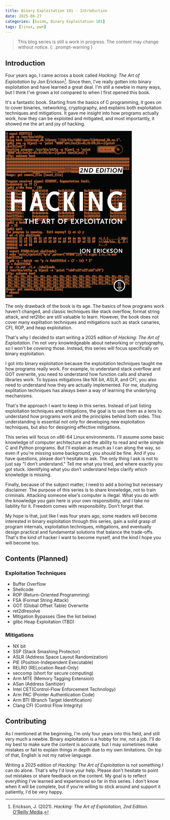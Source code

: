 ```yaml
---
title: Binary Exploitation 101 - Introduction
date: 2025-08-27
categories: [Guide, Binary Exploitation 101]
tags: [linux, pwn]
---
```


> This blog series is still a work in progress. The content may change without notice.
{: .prompt-warning }

## Introduction

Four years ago, I came across a book called *Hacking: The Art of Exploitation* by Jon Erickson[^1]. Since then, I've really gotten into binary exploitation and have learned a great deal. I'm still a newbie in many ways, but I think I've grown a lot compared to when I first opened this book.

It's a fantastic book. Starting from the basics of C programming, it goes on to cover binaries, networking, cryptography, and explains both exploitation techniques and mitigations. It gave me insight into how programs actually work, how they can be exploited and mitigated, and most importantly, it showed me the art and joy of hacking.

![](/assets/img/posts/2025-08-27-8/hacking-the-art-of-exploitation.jpg)

The only drawback of the book is its age. The basics of how programs work haven’t changed, and classic techniques like stack overflow, format string attack, and ret2libc are still valuable to learn. However, the book does not cover many explitation techniques and mitigations such as stack canaries, CFI, ROP, and heap exploitation.

That's why I decided to start writing a 2025 edition of *Hacking: The Art of Exploitation*. I'm not very knowledgeable about networking or cryptography, so I won't be covering those. Instead, this series will focus specifically on binary exploitation.

I got into binary exploitation because the exploitation techniques taught me how programs really work. For example, to understand stack overflow and GOT overwrite, you need to understand how function calls and shared libraries work. To bypass mitigations like NX bit, ASLR, and CFI, you also need to understand how they are actually implemented. For me, studying explitation techniques has always been a way of learning the underlying mechanisms.

That's the approach I want to keep in this series. Instead of just listing exploitation techniques and mitigations, the goal is to use them as a lens to understand how programs work and the principles behind both sides. This understanding is essential not only for developing new exploitation techniques, but also for designing effective mitigations.

This series will focus on x86-64 Linux environments. I'll assume some basic knowledge of computer architecture and the ability to read and write simple C and Python programs. But I'll explain as much as I can along the way, so even if you're missing some background, you should be fine. And if you have questions, please don't hesitate to ask. The only thing I ask is not to just say "I don’t understand." Tell me what you tried, and where exactly you got stuck. Identifying what you don’t understand helps clarify which knowledge is missing.

Finally, because of the subject matter, I need to add a boring but necessary disclaimer. The purpose of this series is to share knowledge, not to train criminals. Attacking someone else's computer is illegal. What you do with the knowledge you gain here is your own responsibility, and I take no liability for it. Freedom comes with responsibility. Don't forget that. 

My hope is that, just like I was four years ago, some readers will become interested in binary exploitation through this series, gain a solid grasp of program internals, exploitation techniques, mitigations, and eventually design practical and fundamental solutions that balance the trade-offs. That's the kind of hacker I want to become myself, and the kind I hope you will become too.

## Contents (Planned)

### Exploitation Techniques
- Buffer Overflow
- Shellcode
- ROP (Return-Oriented Programming)
- FSA (Format String Attack)
- GOT (Global Offset Table) Overwrite
- ret2dlresolve
- Mitigation Bypasses (See the list below)
- glibc Heap Exploitation (TBD)

### Mitigations
- NX bit
- SSP (Stack Smashing Protector)
- ASLR (Address Space Layout Randomization)
- PIE (Position-Independent Executable)
- RELRO (RELocation Read-Only)
- seccomp (short for secure computing)
- Arm MTE (Memory Tagging Extension)
- ASan (Address Sanitizer)
- Intel CET(Control-Flow Enforcement Technology)
- Arm PAC (Pointer Authentication Code)
- Arm BTI (Branch Target Identification)
- Clang CFI (Control Flow Integrity)

## Contributing

As I mentioned at the beginning, I'm only four years into this field, and still very much a newbie. Binary exploitation is a hobby for me, not a job. I'll do my best to make sure the content is accurate, but I may sometimes make mistakes or fail to explain things in depth due to my own limitations. On top of that, English is not my native language.

Writing a 2025 edition of *Hacking: The Art of Exploitation* is not something I can do alone. That's why I'd love your help. Please don't hesitate to point out mistakes or share feedback on the content. My goal is to reflect everything I've learned and experienced so far in this series. I don't know when it will be complete, but if you're willing to stick around and support it patiently, I'd be very happy.

[^1]: Erickson, J. (2021). *Hacking: The Art of Exploitation, 2nd Edition.* [O’Reilly Media](https://www.oreilly.com/library/view/hacking-the-art/9781593271442/).